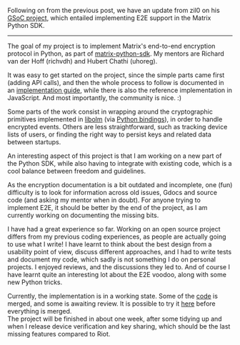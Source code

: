 Following on from the previous post, we have an update from zil0 on his [GSoC project](https://summerofcode.withgoogle.com/organizations/6091058287476736/#5468043765874688), which entailed implementing E2E support in the Matrix Python SDK.

----

The goal of my project is to implement Matrix's end-to-end encryption protocol in Python, as part of [matrix-python-sdk](https://github.com/matrix-org/matrix-python-sdk). My mentors are Richard van der Hoff (richvdh) and Hubert Chathi (uhoreg).

It was easy to get started on the project, since the simple parts came first (adding API calls), and then the whole process to follow is documented in an [implementation guide](https://matrix.org/docs/guides/e2e_implementation.html), while there is also the reference implementation in JavaScript. And most importantly, the community is nice. :)

Some parts of the work consist in wrapping around the cryptographic primitives implemented in [libolm](https://git.matrix.org/git/olm/) (via [Python bindings](https://github.com/poljar/python-olm)), in order to handle encrypted events. Others are less straightforward, such as tracking device lists of users, or finding the right way to persist keys and related data between startups.

An interesting aspect of this project is that I am working on a new part of the Python SDK, while also having to integrate with existing code, which is a cool balance between freedom and guidelines.

As the encryption documentation is a bit outdated and incomplete, one (fun) difficulty is to look for information across old issues, Gdocs and source code (and asking my mentor when in doubt). For anyone trying to implement E2E, it should be better by the end of the project, as I am currently working on documenting the missing bits.

I have had a great experience so far. Working on an open source project differs from my previous coding experiences, as people are actually going to use what I write! I have learnt to think about the best design from a usability point of view, discuss different approaches, and I had to write tests and document my code, which sadly is not something I do on personal projects. I enjoyed reviews, and the discussions they led to. And of course I have learnt quite an interesting lot about the E2E voodoo, along with some new Python tricks.

Currently, the implementation is in a working state. Some of the [code](https://github.com/matrix-org/matrix-python-sdk/pulls?utf8=%E2%9C%93&q=is%3Apr+author%3AZil0) is merged, and some is awaiting review. It is possible to try it [here](https://github.com/matrix-org/matrix-python-sdk/issues/100#issuecomment-402508438) before everything is merged.  
The project will be finished in about one week, after some tidying up and when I release device verification and key sharing, which should be the last missing features compared to Riot.